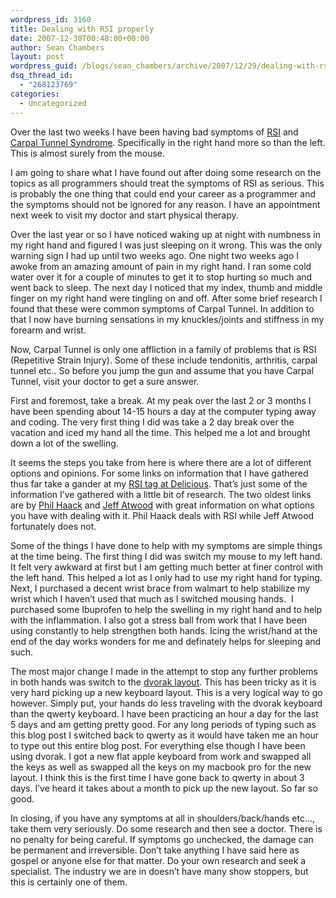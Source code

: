 ```yaml
---
wordpress_id: 3160
title: Dealing with RSI properly
date: 2007-12-30T00:48:00+00:00
author: Sean Chambers
layout: post
wordpress_guid: /blogs/sean_chambers/archive/2007/12/29/dealing-with-rsi-properly.aspx
dsq_thread_id:
  - "268123769"
categories:
  - Uncategorized
---
```

Over the last two weeks I have been having bad symptoms of <a href="http://en.wikipedia.org/wiki/Repetitive_strain_injury" target="_blank">RSI</a> and <a href="http://en.wikipedia.org/wiki/Carpal_tunnel" target="_blank">Carpal Tunnel Syndrome</a>. Specifically in the right hand more so than the left. This is almost surely from the mouse.

I am going to share what I have found out after doing some research on the topics as all programmers should treat the symptoms of RSI as serious. This is probably the one thing that could end your career as a programmer and the symptoms should not be ignored for any reason. I have an appointment next week to visit my doctor and start physical therapy. 

Over the last year or so I have noticed waking up at night with numbness in my right hand and figured I was just sleeping on it wrong. This was the only warning sign I had up until two weeks ago. One night two weeks ago I awoke from an amazing amount of pain in my right hand. I ran some cold water over it for a couple of minutes to get it to stop hurting so much and went back to sleep. The next day I noticed that my index, thumb and middle finger on my right hand were tingling on and off. After some brief research I found that these were common symptoms of Carpal Tunnel. In addition to that I now have burning sensations in my knuckles/joints and stiffness in my forearm and wrist. 

Now, Carpal Tunnel is only one affliction in a family of problems that is RSI (Repetitive Strain Injury). Some of these include tendonitis, arthritis, carpal tunnel etc.. So before you jump the gun and assume that you have Carpal Tunnel, visit your doctor to get a sure answer.&nbsp;

First and foremost, take a break. At my peak over the last 2 or 3 months I have been spending about 14-15 hours a day at the computer typing away and coding. The very first thing I did was take a 2 day break over the vacation and iced my hand all the time. This helped me a lot and brought down a lot of the swelling.

It seems the steps you take from here is where there are a lot of different options and opinions. For some links on information that I have gathered thus far take a gander at my <a href="http://del.icio.us/darckode/rsi" target="_blank">RSI tag at Delicious</a>. That&#8217;s just some of the information I&#8217;ve gathered with a little bit of research. The two oldest links are by <a href="http://haacked.com/archive/2004/06/10/The-Real-Pain-Of-Software-Development-1.aspx" target="_blank">Phil Haack</a> and <a href="http://www.codinghorror.com/blog/archives/000605.html" target="_blank">Jeff Atwood</a> with great information on what options you have with dealing with it. Phil Haack deals with RSI while Jeff Atwood fortunately does not.

Some of the things I have done to help with my symptoms are simple things at the time being. The first thing I did was switch my mouse to my left hand. It felt very awkward at first but I am getting much better at finer control with the left hand. This helped a lot as I only had to use my right hand for typing. Next, I purchased a decent wrist brace from walmart to help stabilize my wrist which I haven&#8217;t used that much as I switched mousing hands.&nbsp; I purchased some Ibuprofen to help the swelling in my right hand and to help with the inflammation. I also got a stress ball from work that I have been using constantly to help strengthen both hands. Icing the wrist/hand at the end of the day works wonders for me and definately helps for sleeping and such.

The most major change I made in the attempt to stop any further problems in both hands was switch to the <a href="http://en.wikipedia.org/wiki/Dvorak_Simplified_Keyboard" target="_blank">dvorak layout</a>. This has been tricky as it is very hard picking up a new keyboard layout. This is a very logical way to go however. Simply put, your hands do less traveling with the dvorak keyboard than the qwerty keyboard. I have been practicing an hour a day for the last 5 days and am getting pretty good. For any long periods of typing such as this blog post I switched back to qwerty as it would have taken me an hour to type out this entire blog post. For everything else though I have been using dvorak. I got a new flat apple keyboard from work and swapped all the keys as well as swapped all the keys on my macbook pro for the new layout. I think this is the first time I have gone back to qwerty in about 3 days. I&#8217;ve heard it takes about a month to pick up the new layout. So far so good.

In closing, if you have any symptoms at all in shoulders/back/hands etc&#8230;, take them very seriously. Do some research and then see a doctor. There is no penalty for being careful. If symptoms go unchecked, the damage can be permanent and irreversible. Don&#8217;t take anything I have said here as gospel or anyone else for that matter. Do your own research and seek a specialist. The industry we are in doesn&#8217;t have many show stoppers, but this is certainly one of them.&nbsp;